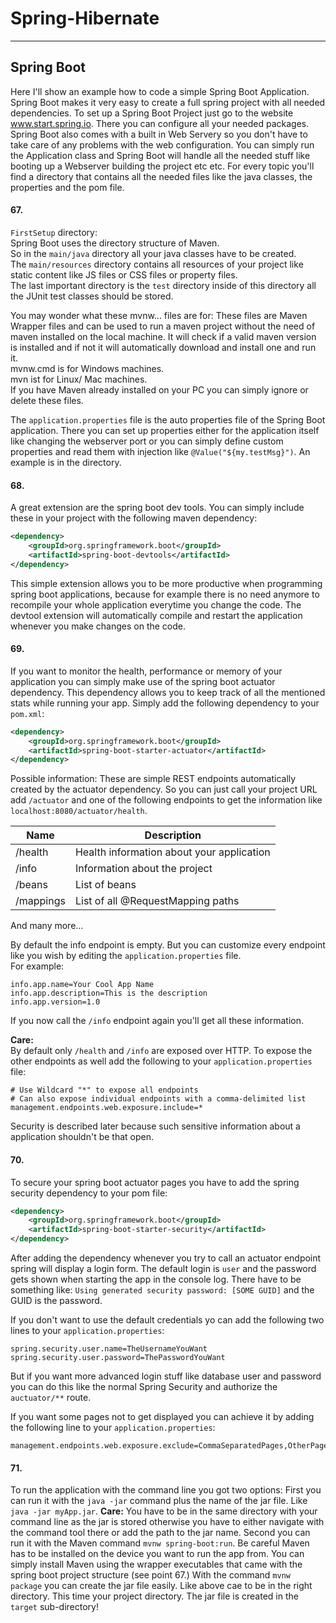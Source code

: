 # Spring-Hibernate

---

## Spring Boot
Here I'll show an example how to code a simple Spring Boot Application.
Spring Boot makes it very easy to create a full spring project with all needed dependencies. To set up a Spring Boot Project just go to the website www.start.spring.io. There you can configure all your needed packages. Spring Boot also comes with a built in Web Servery so you don't have to take care of any problems with the web configuration. You can simply run the Application class and Spring Boot will handle all the needed stuff like booting up a Webserver building the project etc etc. 
For every topic you'll find a directory that contains all the needed files like the java classes, the properties and the pom file.

#### 67.
`FirstSetup` directory:\
Spring Boot uses the directory structure of Maven.\
So in the `main/java` directory all your java classes have to be created.\
The `main/resources` directory contains all resources of your project like static content like JS files or CSS files or property files.\
The last important directory is the `test` directory inside of this directory all the JUnit test classes should be stored. 

You may wonder what these mvnw... files are for: These files are Maven Wrapper files and can be used to run a maven project without the need of maven installed on the local machine. It will check if a valid maven version is installed and if not it will automatically download and install one and run it.\
mvnw.cmd is for Windows machines.\
mvn ist for Linux/ Mac machines.\
If you have Maven already installed on your PC you can simply ignore or delete these files.

The `application.properties` file is the auto properties file of the Spring Boot application. There you can set up properties either for the application itself like changing the webserver port or you can simply define custom properties and read them with injection like `@Value("${my.testMsg}")`. An example is in the directory.

#### 68.

A great extension are the spring boot dev tools. You can simply include these in your project with the following maven dependency:

```xml
<dependency>
    <groupId>org.springframework.boot</groupId>
    <artifactId>spring-boot-devtools</artifactId>
</dependency>
```

This simple extension allows you to be more productive when programming spring boot applications, because for example there is no need anymore to recompile your whole application everytime you change the code. The devtool extension will automatically compile and restart the application whenever you make changes on the code.

#### 69.

If you want to monitor the health, performance or memory of your application you can simply make use of the spring boot actuator dependency. This dependency allows you to keep track of all the mentioned stats while running your app. Simply add the following dependency to your ``pom.xml``:

```xml
<dependency>
    <groupId>org.springframework.boot</groupId>
    <artifactId>spring-boot-starter-actuator</artifactId>
</dependency>
``` 

Possible information:
These are simple REST endpoints automatically created by the actuator dependency. So you can just call your project URL add ``/actuator`` and one of the following endpoints to get the information like ``localhost:8080/actuator/health``.

Name | Description
---|---
/health | Health information about your application
/info | Information about the project
/beans | List of beans
/mappings | List of all @RequestMapping paths
And many more...

By default the info endpoint is empty. But you can customize every endpoint like you wish by editing the ``application.properties`` file.\
For example:
```properties
info.app.name=Your Cool App Name
info.app.description=This is the description
info.app.version=1.0
```
If you now call the ``/info`` endpoint again you'll get all these information.

**Care:**\
By default only ``/health`` and ``/info`` are exposed over HTTP. To expose the other endpoints as well add the following to your ``application.properties``  file:
 ```properties
# Use Wildcard "*" to expose all endpoints
# Can also expose individual endpoints with a comma-delimited list
management.endpoints.web.exposure.include=*
```

Security is described later because such sensitive information about a application shouldn't be that open. 

#### 70.

To secure your spring boot actuator pages you have to add the spring security dependency to your pom file:

```xml
<dependency>
    <groupId>org.springframework.boot</groupId>
    <artifactId>spring-boot-starter-security</artifactId>
</dependency>
```

After adding the dependency whenever you try to call an actuator endpoint spring will display a login form.
The default login is `user` and the password gets shown when starting the app in the console log. There have to be something like: `Using generated security password: [SOME GUID]` and the GUID is the password.

If you don't want to use the default credentials yo can add the following two lines to your `application.properties`:
```properties
spring.security.user.name=TheUsernameYouWant
spring.security.user.password=ThePasswordYouWant
```

But if you want more advanced login stuff like database user and password you can do this like the normal Spring Security and authorize the `auctuator/**` route.

If you want some pages not to get displayed you can achieve it by adding the following line to your `application.properties`:
```properties
management.endpoints.web.exposure.exclude=CommaSeparatedPages,OtherPage
```

#### 71.

To run the application with the command line you got two options:
First you can run it with the `java -jar` command plus the name of the jar file. Like `java -jar myApp.jar`. **Care:** You have to be in the same directory with your command line as the jar is stored otherwise you have to either navigate with the command tool there or add the path to the jar name.
Second you can run it with the Maven command `mvnw spring-boot:run`. Be careful Maven has to be installed on the device you want to run the app from. You can simply install Maven using the wrapper executables that came with the spring boot project structure (see point 67.)
With the command `mvnw package` you can create the jar file easily. Like above cae to be in the right directory. This time your project directory.
The jar file is created in the `target` sub-directory!